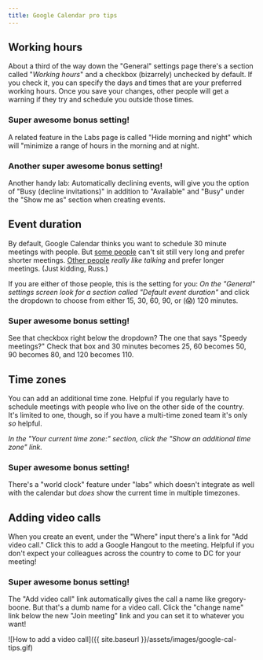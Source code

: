 ```yaml
---
title: Google Calendar pro tips
---
```

## Working hours

About a third of the way down the "General" settings page there's a section called "*Working hours*" and a checkbox (bizarrely) unchecked by default. If you check it, you can specify the days and times that are your preferred working hours. Once you save your changes, other people will get a warning if they try and schedule you outside those times.

### Super awesome bonus setting!

A related feature in the Labs page is called "Hide morning and night" which will "minimize a range of hours in the morning and at night.

### Another super awesome bonus setting!

Another handy lab: Automatically declining events, will give you the option of "Busy (decline invitations)" in addition to "Available" and "Busy" under the "Show me as" section when creating events.

## Event duration

By default, Google Calendar thinks you want to schedule 30 minute meetings with people. But [some people](https://18f.gsa.gov/team/boone) can't sit still very long and prefer shorter meetings. [Other people](https://18f.gsa.gov/team/russ) _really like talking_ and prefer longer meetings. (Just kidding, Russ.)

If you are either of those people, this is the setting for you: *On the "General" settings screen look for a section called "Default event duration"* and click the dropdown to choose from either 15, 30, 60, 90, or (:scream:) 120 minutes.

### Super awesome bonus setting!

See that checkbox right below the dropdown? The one that says "Speedy meetings?" Check that box and 30 minutes becomes 25, 60 becomes 50, 90 becomes 80, and 120 becomes 110.

## Time zones

You can add an additional time zone. Helpful if you regularly have to schedule meetings with people who live on the other side of the country. It's limited to one, though, so if you have a multi-time zoned team it's only _so_ helpful.

*In the "Your current time zone:" section, click the "Show an additional time zone" link.*

### Super awesome bonus setting!

There's a "world clock" feature under "labs" which doesn't integrate as well with the calendar but _does_ show the current time in multiple timezones.

## Adding video calls

When you create an event, under the "Where" input there's a link for "Add video call." Click this to add a Google Hangout to the meeting. Helpful if you don't expect your colleagues across the country to come to DC for your meeting!

### Super awesome bonus setting!

The "Add video call" link automatically gives the call a name like gregory-boone. But that's a dumb name for a video call. Click the "change name" link below the new "Join meeting" link and you can set it to whatever you want!

![How to add a video call]({{ site.baseurl }}/assets/images/google-cal-tips.gif)
